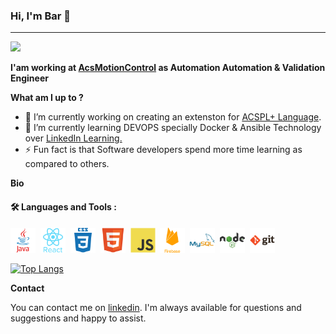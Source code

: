 ### Hi, I'm Bar 👋
---
![](https://komarev.com/ghpvc/?username=barpupko)

**I'am working at <a href="https://acsmotioncontrol.com/">AcsMotionControl</a> as Automation Automation & Validation Engineer**

**What am I up to ?**
- 🔭 I’m currently working on creating an extenston for <a href="https://acsmotioncontrol.com/capabilities/acspl-programming/">ACSPL+ Language</a>.
- 🌱 I’m currently learning DEVOPS specially Docker & Ansible Technology over <a href="https://www.linkedin.com/learning/">LinkedIn Learning.</a>
- ⚡ Fun fact is that Software developers spend more time learning as compared to others.

**Bio**


#### :hammer_and_wrench: Languages and Tools :
<div>
  <img src="https://github.com/devicons/devicon/blob/master/icons/java/java-original-wordmark.svg" title="Java" alt="Java" width="40" height="40"/>&nbsp;
  <img src="https://github.com/devicons/devicon/blob/master/icons/react/react-original-wordmark.svg" title="React" alt="React" width="40" height="40"/>&nbsp;
  <img src="https://github.com/devicons/devicon/blob/master/icons/css3/css3-plain-wordmark.svg"  title="CSS3" alt="CSS" width="40" height="40"/>&nbsp;
  <img src="https://github.com/devicons/devicon/blob/master/icons/html5/html5-original.svg" title="HTML5" alt="HTML" width="40" height="40"/>&nbsp;
  <img src="https://github.com/devicons/devicon/blob/master/icons/javascript/javascript-original.svg" title="JavaScript" alt="JavaScript" width="40" height="40"/>&nbsp;
  <img src="https://github.com/devicons/devicon/blob/master/icons/firebase/firebase-plain-wordmark.svg" title="Firebase" alt="Firebase" width="40" height="40"/>&nbsp;
  <img src="https://github.com/devicons/devicon/blob/master/icons/mysql/mysql-original-wordmark.svg" title="MySQL"  alt="MySQL" width="40" height="40"/>&nbsp;
  <img src="https://github.com/devicons/devicon/blob/master/icons/nodejs/nodejs-original-wordmark.svg" title="NodeJS" alt="NodeJS" width="40" height="40"/>&nbsp;
  <img src="https://github.com/devicons/devicon/blob/master/icons/git/git-original-wordmark.svg" title="Git" **alt="Git" width="40" height="40"/>
</div>

[![Top Langs](https://github-readme-stats.vercel.app/api/top-langs/?username=barpupko&layout=compact&theme=vision-friendly-dark)](https://github.com/anuraghazra/github-readme-stats)

**Contact**

You can contact me on <a href="https://www.linkedin.com/in/barpupko/">linkedin<a>. I'm always available for questions and suggestions and happy to assist.
